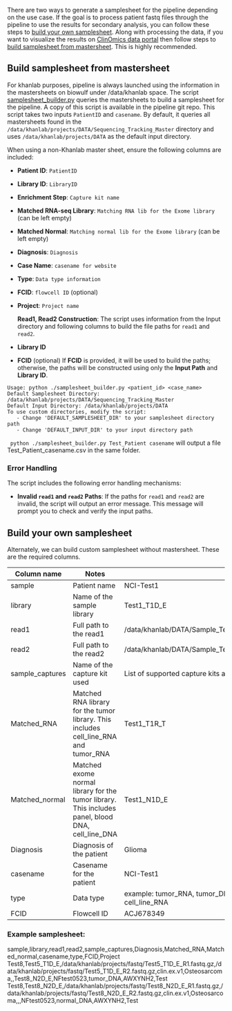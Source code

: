 There are two ways to generate a samplesheet for the pipeline depending on the use case. If the goal is to process patient fastq files through the pipeline to use the results for secondary analysis, you can follow these steps to [build your own samplesheet](#build-your-own-samplesheet).
Along with processing the data, if you want to visualize the results on [ClinOmics data portal](https://oncogenomics.ccr.cancer.gov/production/public/) then follow steps to [build samplesheet from mastersheet](#build-samplesheet-from-mastersheet). This is highly recommended.

## Build samplesheet from mastersheet

For khanlab purposes, pipeline is always launched using the information in the mastersheets on biowulf under /data/khanlab space. The script [samplesheet_builder.py](https://github.com/CCRGeneticsBranch/Oncogenomics_NF_WF/blob/feature/casename/samplesheet_builder.py) queries the mastersheets to build a samplesheet for the pipeline. A copy of this script is available in the pipeline git repo. This script takes two inputs `PatientID` and `casename`. By default, it queries all mastersheets found in the `/data/khanlab/projects/DATA/Sequencing_Tracking_Master` directory and uses `/data/khanlab/projects/DATA` as the default input directory.

When using a non-Khanlab master sheet, ensure the following columns are included:

- **Patient ID**: `PatientID`
- **Library ID**: `LibraryID`
- **Enrichment Step**: `Capture kit name`
- **Matched RNA-seq Library**: `Matching RNA lib for the Exome library` (can be left empty)
- **Matched Normal**: `Matching normal lib for the Exome library` (can be left empty)
- **Diagnosis**: `Diagnosis`
- **Case Name**: `casename for website`
- **Type**: `Data type information`
- **FCID**: `flowcell ID` (optional)
- **Project**: `Project name`

  **Read1, Read2 Construction**: The script uses information from the Input directory and following columns to build the file paths for `read1` and `read2`.

- **Library ID**
- **FCID** (optional)
  If **FCID** is provided, it will be used to build the paths; otherwise, the paths will be constructed using only the **Input Path** and **Library ID**.

```
Usage: python ./samplesheet_builder.py <patient_id> <case_name>
Default Samplesheet Directory: /data/khanlab/projects/DATA/Sequencing_Tracking_Master
Default Input Directory: /data/khanlab/projects/DATA
To use custom directories, modify the script:
   - Change 'DEFAULT_SAMPLESHEET_DIR' to your samplesheet directory path
   - Change 'DEFAULT_INPUT_DIR' to your input directory path
```

` python ./samplesheet_builder.py Test_Patient casename` will output a file Test_Patient_casename.csv in the same folder.

### Error Handling

The script includes the following error handling mechanisms:

- **Invalid `read1` and `read2` Paths**:
  If the paths for `read1` and `read2` are invalid, the script will output an error message. This message will prompt you to check and verify the input paths.

## Build your own samplesheet

Alternately, we can build custom samplesheet without mastersheet. These are the required columns.

| Column name     | Notes                                                                                             | Example                                                                            |
| --------------- | ------------------------------------------------------------------------------------------------- | ---------------------------------------------------------------------------------- |
| sample          | Patient name                                                                                      | NCI-Test1                                                                          |
| library         | Name of the sample library                                                                        | Test1_T1D_E                                                                        |
| read1           | Full path to the read1                                                                            | /data/khanlab/DATA/Sample_Test1_T1D_E/Sample_Test1_T1D_E.R1.fastq.gz               |
| read2           | Full path to the read2                                                                            | /data/khanlab/DATA/Sample_Test1_T1D_E/Sample_Test1_T1D_E.R2.fastq.gz               |
| sample_captures | Name of the capture kit used                                                                      | List of supported capture kits are [here](index.md#sequencing-capture-kits)        |
| Matched_RNA     | Matched RNA library for the tumor library. This includes cell_line_RNA and tumor_RNA              | Test1_T1R_T                                                                        |
| Matched_normal  | Matched exome normal library for the tumor library. This includes panel, blood DNA, cell_line_DNA | Test1_N1D_E                                                                        |
| Diagnosis       | Diagnosis of the patient                                                                          | Glioma                                                                             |
| casename        | Casename for the patient                                                                          | NCI-Test1                                                                          |
| type            | Data type                                                                                         | example: tumor_RNA, tumor_DNA, normal_DNA, blood_DNA, cell_line_DNA, cell_line_RNA |
| FCID            | Flowcell ID                                                                                       | ACJ678349                                                                          |

### Example samplesheet:

sample,library,read1,read2,sample_captures,Diagnosis,Matched_RNA,Matched_normal,casename,type,FCID,Project
Test8,Test5_T1D_E,/data/khanlab/projects/fastq/Test5_T1D_E_R1.fastq.gz,/data/khanlab/projects/fastq/Test5_T1D_E_R2.fastq.gz,clin.ex.v1,Osteosarcoma,,Test8_N2D_E,NFtest0523,tumor_DNA,AWXYNH2,Test
Test8,Test8_N2D_E,/data/khanlab/projects/fastq/Test8_N2D_E_R1.fastq.gz,/data/khanlab/projects/fastq/Test8_N2D_E_R2.fastq.gz,clin.ex.v1,Osteosarcoma,,,NFtest0523,normal_DNA,AWXYNH2,Test
